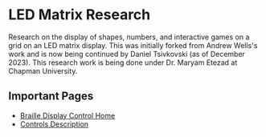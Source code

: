 # LED Matrix Research

Research on the display of shapes, numbers, and interactive games on a grid on an LED matrix display. This was initially forked from Andrew Wells's work and is now being continued by Daniel Tsivkovski (as of December 2023). This research work is being done under Dr. Maryam Etezad at Chapman University.

## Important Pages

- [Braille Display Control Home](https://dtsivkovski.github.io/HapticResearch/index.html)
- [Controls Description](https://github.com/dtsivkovski/HapticResearch/blob/main/docs/navigation.md)
